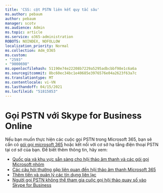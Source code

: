 ```yaml
---
title: 'CSS: cột PSTN liên kết quy tắc sâu'
ms.author: pebaum
author: pebaum
manager: scotv
ms.audience: Admin
ms.topic: article
ms.service: o365-administration
ROBOTS: NOINDEX, NOFOLLOW
localization_priority: Normal
ms.collection: Adm_O365
ms.custom:
- "2593"
- "9000698"
ms.openlocfilehash: 51190e74e22208b7229a5295adbcbbf98e1c6a6a
ms.sourcegitcommit: 8bc60ec34bc1e40685e3976576e04a2623f63a7c
ms.translationtype: MT
ms.contentlocale: vi-VN
ms.lasthandoff: 04/15/2021
ms.locfileid: "51815853"
---
```

# <a name="pstn-calling-with-skype-for-business-online"></a>Gọi PSTN với Skype for Business Online

Nếu bạn muốn thực hiện các cuộc gọi PSTN trong Microsoft 365, bạn sẽ cần có [gói gọi microsoft 365](https://docs.microsoft.com/microsoftteams/what-is-phone-system-in-office-365#more-about-calling-plans) hoặc kết nối với cơ sở hạ tầng điện thoại PSTN tại cơ sở của bạn. Để biết thêm thông tin, hãy xem:

- [Quốc gia và khu vực sẵn sàng cho hội thảo âm thanh và các gói gọi Microsoft nhóm](https://docs.microsoft.com/microsoftteams/country-and-region-availability-for-audio-conferencing-and-calling-plans/country-and-region-availability-for-audio-conferencing-and-calling-plans)
- [Các câu hỏi thường gặp liên quan đến hội thảo âm thanh Microsoft 365](https://docs.microsoft.com/microsoftteams/audio-conferencing-common-questions)
- [Thêm tiền và quản lý các tín dụng liên lạc](https://docs.microsoft.com/microsoftteams/add-funds-and-manage-communications-credits)
- [Người gọi PSTN không thể tham gia cuộc gọi hội thảo quay số vào Skype for Business](https://docs.microsoft.com/SkypeForBusiness/troubleshoot/online-conferencing/pstn-callers-cant-join-dial-in-call)
